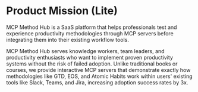 # Product Mission (Lite)

MCP Method Hub is a SaaS platform that helps professionals test and experience productivity methodologies through MCP servers before integrating them into their existing workflow tools.

MCP Method Hub serves knowledge workers, team leaders, and productivity enthusiasts who want to implement proven productivity systems without the risk of failed adoption. Unlike traditional books or courses, we provide interactive MCP servers that demonstrate exactly how methodologies like GTD, EOS, and Atomic Habits work within users' existing tools like Slack, Teams, and Jira, increasing adoption success rates by 3x.
